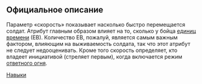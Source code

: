 ## Официальное описание

Параметр «скорость» показывает насколько быстро перемещается солдат.
Атрибут главным образом влияет на то, сколько у бойца [единиц
времени](Навыки/единицы_времени "wikilink") (ЕВ). Количество ЕВ,
пожалуй, является самым важным фактором, влияющим на выживаемость
солдата, так что этот атрибут не следует недооценивать. Кроме того
скорость определяет, кто владеет инициативой (стреляет первым), когда
включается режим [ответного огня](Ответный_огонь "wikilink").

[Навыки](Навыки "wikilink")